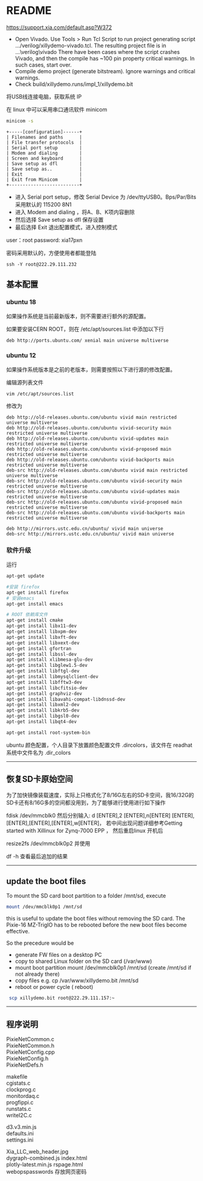 <!-- README.md --- 
;; 
;; Description: 
;; Author: Hongyi Wu(吴鸿毅)
;; Email: wuhongyi@qq.com 
;; Created: 四 12月 20 20:21:20 2018 (+0800)
;; Last-Updated: 六 3月  9 16:32:34 2019 (+0800)
;;           By: Hongyi Wu(吴鸿毅)
;;     Update #: 42
;; URL: http://wuhongyi.cn -->

# README

https://support.xia.com/default.asp?W372

- Open Vivado. Use Tools > Run Tcl Script to run project generating script …/verilog/xillydemo-vivado.tcl. The resulting project file is in ...\verilog\vivado
There have been cases where the script crashes Vivado, and then the compile has ~100 pin property critical warnings. In such cases, start over.  
- Compile demo project (generate bitstream). Ignore warnings and critical warnings.
- Check build/xillydemo.runs/impl_1/xillydemo.bit 

将USB线连接电脑，获取系统 IP

在 linux 中可以采用串口通讯软件 minicom

```bash
minicom -s
```

```
+-----[configuration]------+
| Filenames and paths      |
| File transfer protocols  |
| Serial port setup        |
| Modem and dialing        |
| Screen and keyboard      |
| Save setup as dfl        |
| Save setup as..          |
| Exit                     |
| Exit from Minicom        |
+--------------------------+
```

- 进入 Serial port setup，修改 Serial Device 为 /dev/ttyUSB0。Bps/Par/Bits 采用默认的 115200 8N1
- 进入 Modem and dialing ，将A、B、K项内容删除
- 然后选择 Save setup as dfl 保存设置
- 最后选择 Exit 退出配置模式，进入控制模式

user：root
password: xia17pxn

密码采用默认的，方便使用者都能登陆

```
ssh -Y root@222.29.111.232
```

## 基本配置

### ubuntu 18

如果操作系统是当前最新版本，则不需要进行额外的源配置。

如果要安装CERN ROOT，则在 /etc/apt/sources.list 中添加以下行

```
deb http://ports.ubuntu.com/ xenial main universe multiverse
```

### ubuntu 12

如果操作系统版本是之前的老版本，则需要按照以下进行源的修改配置。

编辑源列表文件
```
vim /etc/apt/sources.list
```

修改为
```
deb http://old-releases.ubuntu.com/ubuntu vivid main restricted universe multiverse   
deb http://old-releases.ubuntu.com/ubuntu vivid-security main restricted universe multiverse   
deb http://old-releases.ubuntu.com/ubuntu vivid-updates main restricted universe multiverse   
deb http://old-releases.ubuntu.com/ubuntu vivid-proposed main restricted universe multiverse   
deb http://old-releases.ubuntu.com/ubuntu vivid-backports main restricted universe multiverse   
deb-src http://old-releases.ubuntu.com/ubuntu vivid main restricted universe multiverse   
deb-src http://old-releases.ubuntu.com/ubuntu vivid-security main restricted universe multiverse   
deb-src http://old-releases.ubuntu.com/ubuntu vivid-updates main restricted universe multiverse   
deb-src http://old-releases.ubuntu.com/ubuntu vivid-proposed main restricted universe multiverse   
deb-src http://old-releases.ubuntu.com/ubuntu vivid-backports main restricted universe multiverse 

deb http://mirrors.ustc.edu.cn/ubuntu/ vivid main universe
deb-src http://mirrors.ustc.edu.cn/ubuntu/ vivid main universe
```

### 软件升级

运行
```bash
apt-get update
```


```bash
#安装 firefox
apt-get install firefox
# 安装emacs
apt-get install emacs

# ROOT 依赖库文件
apt-get install cmake
apt-get install libx11-dev
apt-get install libxpm-dev
apt-get install libxft-dev 
apt-get install libxext-dev
apt-get install gfortran 
apt-get install libssl-dev 
apt-get install xlibmesa-glu-dev 
apt-get install libglew1.5-dev 
apt-get install libftgl-dev 
apt-get install libmysqlclient-dev 
apt-get install libfftw3-dev 
apt-get install libcfitsio-dev 
apt-get install graphviz-dev
apt-get install libavahi-compat-libdnssd-dev 
apt-get install libxml2-dev 
apt-get install libkrb5-dev 
apt-get install libgsl0-dev 
apt-get install libqt4-dev
```

```bash
apt-get install root-system-bin
```

ubuntu 颜色配置，个人目录下放置颜色配置文件 .dircolors，该文件在 readhat 系统中文件名为 .dir_colors


----

## 恢复SD卡原始空间

为了加快镜像装载速度，实际上只格式化了8/16G左右的SD卡空间，我16/32G的SD卡还有8/16G多的空间都没用到，为了能够进行使用进行如下操作

fdisk /dev/mmcblk0
然后分别输入: d [ENTER],2 [ENTER],n[ENTER] [ENTER],[ENTER],[ENTER],[ENTER],w[ENTER]， 若中间出现问题详细参考Getting started with Xillinux for Zynq-7000 EPP ， 然后重启linux 开机后

resize2fs /dev/mmcblk0p2
并使用

df -h
查看最后追加的结果

----

## update the boot files

To mount the SD card boot partition to a folder /mnt/sd, execute
```bash
mount /dev/mmcblk0p1 /mnt/sd
```
this is useful to update the boot files without removing the SD card. The Pixie-16 MZ-TrigIO has to be rebooted before the new boot files become effective.

So the precedure would be 
- generate FW files on a desktop PC
- copy to shared Linux folder on the SD card (/var/www)
- mount boot partition mount /dev/mmcblk0p1 /mnt/sd (create /mnt/sd if not already there) 
- copy files e.g. cp /var/www/xillydemo.bit /mnt/sd
- reboot or power cycle ( reboot)


```bash
 scp xillydemo.bit root@222.29.111.157:~
```

----

## 程序说明

PixieNetCommon.c          
PixieNetCommon.h          
PixieNetConfig.cpp        
PixieNetConfig.h          
PixieNetDefs.h            

makefile            
cgistats.c                
clockprog.c         
monitordaq.c        
progfippi.c    
runstats.c     
writeI2C.c     

d3.v3.min.js        
defaults.ini        
settings.ini   

Xia_LLC_web_header.jpg    
dygraph-combined.js 
index.html          
plotly-latest.min.js
rspage.html    
webopspasswords 存放网页密码




<!-- README.md ends here -->
